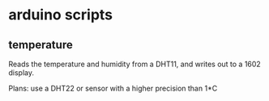 # arduino scripts

## temperature
Reads the temperature and humidity from a DHT11, and writes out to a 1602 display.

Plans: use a DHT22 or sensor with a higher precision than 1*C